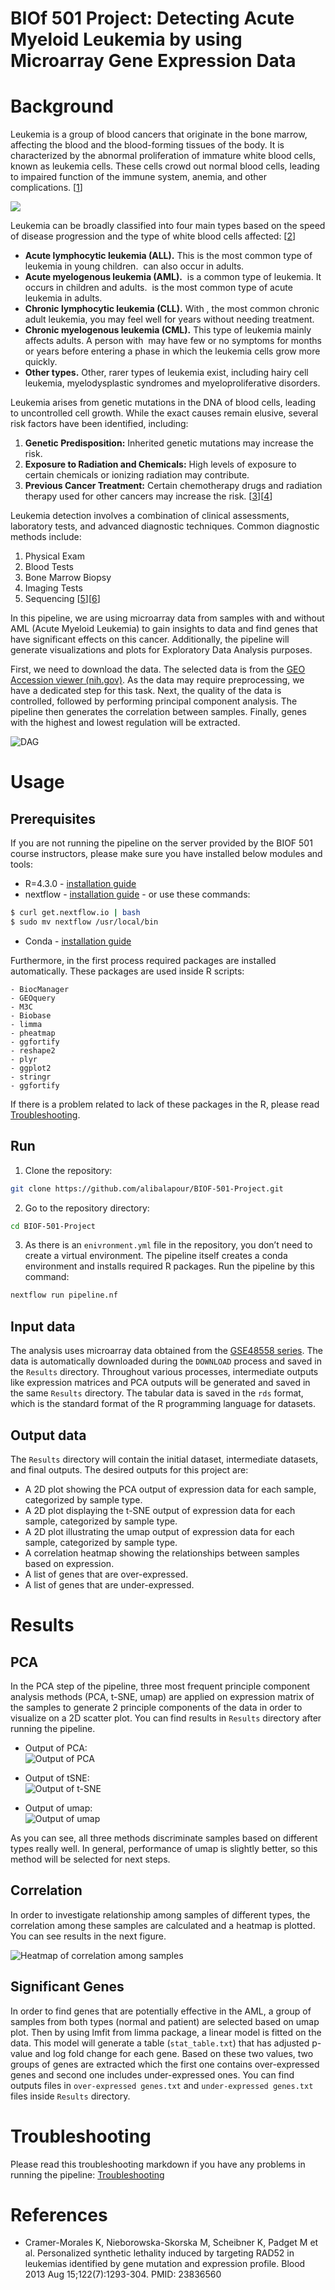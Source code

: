 # BIOf 501 Project: Detecting Acute Myeloid Leukemia by using Microarray Gene Expression Data

# Background
Leukemia is a group of blood cancers that originate in the bone marrow, affecting the blood and the blood-forming tissues of the body. It is characterized by the abnormal proliferation of immature white blood cells, known as leukemia cells. These cells crowd out normal blood cells, leading to impaired function of the immune system, anemia, and other complications. [[1](https://www.cancer.org/cancer/leukemia.html)]


![](https://www.cancer.gov/sites/g/files/xnrzdm211/files/styles/cgov_panoramic/public/cgov_image/media_image/100/300/6/files/leukemia-aml-cells-article.jpg?h=b1660d00&itok=rY2mJHpW)

Leukemia can be broadly classified into four main types based on the speed of disease progression and the type of white blood cells affected: [[2](https://www.mayoclinic.org/diseases-conditions/leukemia/symptoms-causes/syc-20374373)]

- **Acute lymphocytic leukemia (ALL).** This is the most common type of leukemia in young children.  can also occur in adults.
- **Acute myelogenous leukemia (AML).**  is a common type of leukemia. It occurs in children and adults.  is the most common type of acute leukemia in adults.
- **Chronic lymphocytic leukemia (CLL).** With , the most common chronic adult leukemia, you may feel well for years without needing treatment.
- **Chronic myelogenous leukemia (CML).** This type of leukemia mainly affects adults. A person with  may have few or no symptoms for months or years before entering a phase in which the leukemia cells grow more quickly.
- **Other types.** Other, rarer types of leukemia exist, including hairy cell leukemia, myelodysplastic syndromes and myeloproliferative disorders.

Leukemia arises from genetic mutations in the DNA of blood cells, leading to uncontrolled cell growth. While the exact causes remain elusive, several risk factors have been identified, including:

1. **Genetic Predisposition:** Inherited genetic mutations may increase the risk.
2. **Exposure to Radiation and Chemicals:** High levels of exposure to certain chemicals or ionizing radiation may contribute.
3. **Previous Cancer Treatment:** Certain chemotherapy drugs and radiation therapy used for other cancers may increase the risk. [[3](https://pubmed.ncbi.nlm.nih.gov/29784935/)][[4](https://pubmed.ncbi.nlm.nih.gov/26465987/)]

Leukemia detection involves a combination of clinical assessments, laboratory tests, and advanced diagnostic techniques. Common diagnostic methods include:

1. Physical Exam
2. Blood Tests
3. Bone Marrow Biopsy
4. Imaging Tests
5. Sequencing [[5](https://www.pennmedicine.org/cancer/types-of-cancer/leukemia/diagnosis)][[6](https://www.ncbi.nlm.nih.gov/pmc/articles/PMC5569671/)]


In this pipeline, we are using microarray data from samples with and without AML (Acute Myeloid Leukemia) to gain insights to data and find genes that have significant effects on this cancer. Additionally, the pipeline will generate visualizations and plots for Exploratory Data Analysis purposes.

First, we need to download the data. The selected data is from the [GEO Accession viewer (nih.gov)](https://www.ncbi.nlm.nih.gov/geo/query/acc.cgi?acc=GSE48558). As the data may require preprocessing, we have a dedicated step for this task. Next, the quality of the data is controlled, followed by performing principal component analysis. The pipeline then generates the correlation between samples. Finally, genes with the highest and lowest regulation will be extracted.


![DAG](figures/DAG.png)


# Usage

## Prerequisites

If you are not running the pipeline on the server provided by the BIOF 501 course instructors, please make sure you have installed below modules and tools:

- R=4.3.0 - [installation guide](https://cran.r-project.org/)
- nextflow - [installation guide](https://www.nextflow.io/docs/latest/getstarted.html) - or use these commands:

```bash
$ curl get.nextflow.io | bash
$ sudo mv nextflow /usr/local/bin
```

- Conda - [installation guide](https://docs.conda.io/projects/conda/en/latest/user-guide/install/macos.html)

Furthermore, in the first process required packages are installed automatically. These packages are used inside R scripts:
```
- BiocManager
- GEOquery
- M3C
- Biobase
- limma
- pheatmap
- ggfortify
- reshape2
- plyr
- ggplot2
- stringr
- ggfortify
```


If there is a problem related to lack of these packages in the R, please read [Troubleshooting](troubleshooting.md).


## Run

1. Clone the repository:

```bash
git clone https://github.com/alibalapour/BIOF-501-Project.git
```

2. Go to the repository directory:

```bash
cd BIOF-501-Project
```

3. As there is an `enivronment.yml` file in the repository, you don’t need to create a virtual environment. The pipeline itself creates a conda environment and installs required R packages. Run the pipeline by this command:

```bash
nextflow run pipeline.nf
```


## Input data

The analysis uses microarray data obtained from the [GSE48558 series](https://www.ncbi.nlm.nih.gov/geo/query/acc.cgi?acc=GSE48558). The data is automatically downloaded during the `DOWNLOAD` process and saved in the `Results` directory. Throughout various processes, intermediate outputs like expression matrices and PCA outputs will be generated and saved in the same `Results` directory. The tabular data is saved in the `rds` format, which is the standard format of the R programming language for datasets.

## Output data

The `Results` directory will contain the initial dataset, intermediate datasets, and final outputs. The desired outputs for this project are:

- A 2D plot showing the PCA output of expression data for each sample, categorized by sample type.
- A 2D plot displaying the t-SNE output of expression data for each sample, categorized by sample type.
- A 2D plot illustrating the umap output of expression data for each sample, categorized by sample type.
- A correlation heatmap showing the relationships between samples based on expression.
- A list of genes that are over-expressed.
- A list of genes that are under-expressed.

# Results

## PCA

In the PCA step of the pipeline, three most frequent principle component analysis methods (PCA, t-SNE, umap) are applied on expression matrix of the samples to generate 2 principle components of the data in order to visualize on a 2D scatter plot. You can find results in `Results` directory after running the pipeline. 

- Output of PCA: \
![Output of PCA](figures/pca_scatter_plot.png)

- Output of tSNE: \
![Output of t-SNE](figures/tsne_scatter_plot.png)

- Output of umap: \
![Output of umap](figures/umap_scatter_plot.png)


As you can see, all three methods discriminate samples based on different types really well. In general, performance of umap is slightly better, so this method will be selected for next steps.

## Correlation

In order to investigate relationship among samples of different types, the correlation among these samples are calculated and a heatmap is plotted. You can see results in the next figure.


![Heatmap of correlation among samples](figures/heatmap.png)


## Significant Genes

In order to find genes that are potentially effective in the AML, a group of samples from both types (normal and patient) are selected based on umap plot. Then by using lmfit from limma package, a linear model is fitted on the data. This model will generate a table (`stat_table.txt`) that has adjusted p-value and log fold change for each gene. Based on these two values, two groups of genes are extracted which the first one contains over-expressed genes and second one includes under-expressed ones. You can find outputs files in `over-expressed genes.txt` and `under-expressed genes.txt` files inside `Results` directory.


# Troubleshooting
Please read this troubleshooting markdown if you have any problems in running the pipeline:
[Troubleshooting](troubleshooting.md)


# References
- Cramer-Morales K, Nieborowska-Skorska M, Scheibner K, Padget M et al. Personalized synthetic lethality induced by targeting RAD52 in leukemias identified by gene mutation and expression profile. Blood 2013 Aug 15;122(7):1293-304. PMID: 23836560
